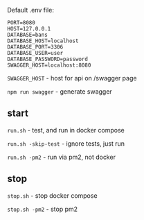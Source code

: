 Default .env file:

```dotenv
PORT=8080
HOST=127.0.0.1
DATABASE=bans
DATABASE_HOST=localhost
DATABASE_PORT=3306
DATABASE_USER=user
DATABASE_PASSWORD=password
SWAGGER_HOST=localhost:8080
```

`SWAGGER_HOST` - host for api on /swagger page

`npm run swagger` - generate swagger


## start
`run.sh` - test, and run in docker compose

`run.sh -skip-test` - ignore tests, just run

`run.sh -pm2` - run via pm2, not docker


## stop
`stop.sh` - stop docker compose

`stop.sh -pm2` - stop pm2